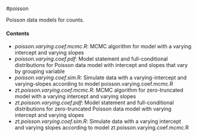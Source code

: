 #poisson

Poisson data models for counts. 

#### Contents

- *poisson.varying.coef.mcmc.R*: MCMC algorithm for model with a varying intercept and varying slopes
- *poisson.varying.coef.pdf*: Model statement and full-conditional distributions for Poisson data model with intercept and slopes that vary by grouping variable 
- *poisson.varying.coef.sim*.R: Simulate data with a varying-intercept and varying-slopes according to model poisson.varying.coef.mcmc.R
- *zt.poisson.varying.coef.mcmc.R*: MCMC algorithm for zero-truncated model with a varying intercept and varying slopes
- *zt.poisson.varying.coef.pdf*: Model statement and full-conditional distributions for zero-truncated Poisson data model with varying intercept and varying slopes
- *zt.poisson.varying.coef.sim.R*: Simulate data with a varying intercept and varying slopes according to model zt.poisson.varying.coef.mcmc.R





